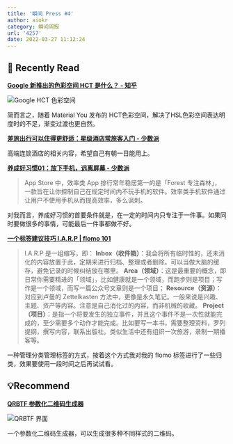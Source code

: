 ```yaml
---
title: '瞬间 Press #4'
author: aiokr
category: 瞬间周报
url: '4257'
date: 2022-03-27 11:12:24
---
```


## 📖 Recently Read

**[Google 新推出的色彩空间 HCT 是什么？ - 知乎](https://www.zhihu.com/question/519665064/answer/2371252393)**

![Google HCT 色彩空间](//imgur.lzmun.com/picgo/after2022/20220329103352.png_itp)

简而言之，随着 Material You 发布的 HCT色彩空间，解决了HSL色彩空间表达明度时的不足，渐变过渡也更自然。

**[差旅出行可以住得更舒适：星级酒店常旅客入门 - 少数派](https://sspai.com/post/72199)**

高端连锁酒店的相关内容，希望自己有朝一日能用上。

**[养成好习惯01：放下手机，远离屏幕 - 少数派](https://sspai.com/post/71545)**

> App Store 中，效率类 App 排行常年稳居第一的是「Forest 专注森林」，一款旨在让你控制自己在规定时间内不玩手机的软件。效率类手机软件通过让用户不使用手机从而提高效率，多么讽刺。

对我而言，养成好习惯的首要条件就是，在一定的时间内只专注于一件事。如果同时要做很多的事情，可能最后一件事都做不好。

**[一个标签建议技巧 I.A.R.P | flomo 101](https://help.flomoapp.com/thinking/no-classification/iarp.html)**

> I.A.R.P 是一组缩写，即：
> **Inbox（收件箱）**：我会将所有临时性的，还未消化的内容放置于此，定期来进行归档、整理或者删除。可以当做大脑的缓存，避免记录的时候纠结放在哪里。
> **Area（领域）**：这是最重要的概念，即日常你需要精进的「领域」，比如健康就是一个领域，而跑步则是项目；写作是一个领域，而写一篇公众号文章则是一个项目；
> **Resource（资源）**：对应到卢曼的 Zettelkasten 方法中，更像是永久笔记。一般来说是兴趣、主题、资产等内容。注意是自己消化过的内容，而非机械的收藏。
> **Project（项目）**：是指一个将要发生的独立事件，并且这个事件不是一次性就能完成的，至少需要多个动作才能完成。比如要写一本书，需要整理资料，罗列提纲，撰写内容，联系出版社。类似生活中还有组织一次旅游，录制一期播客等。

一种管理分类管理标签的方式，按着这个方式我对我的 flomo 标签进行了一些归类，效果要使用一段时间之后再试试看。

## 💡Recommend

**[QRBTF 参数化二维码生成器](https://qrbtf.com/)**

![QRBTF 界面](//imgur.lzmun.com/picgo/after2022/20220329103445.png_itp)

一个参数化二维码生成器，可以生成很多种不同样式的二维码。

